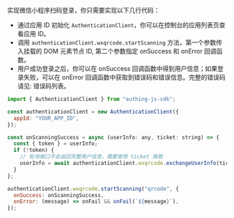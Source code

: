 实现微信小程序扫码登录，你只需要实现以下几行代码：

- 通过应用 ID 初始化 `AuthenticationClient`，你可以在控制台的应用列表页查看应用 ID。
- 调用 `authenticationClient.wxqrcode.startScanning` 方法，第一个参数传入挂载的 DOM 元素节点 ID, 第二个参数指定 onSuccess 和 onError 回调函数。
- 用户成功登录之后，你可以在 onSuccess 回调函数中得到用户信息；如果登录失败，可以在 onError 回调函数中获取到错误码和错误信息。完整的错误码请见: 错误码列表。

```javascript
import { AuthenticationClient } from "authing-js-sdk";

const authenticationClient = new AuthenticationClient({
  appId: "YOUR_APP_ID",
});

const onScanningSuccess = async (userInfo: any, ticket: string) => {
  const { token } = userInfo;
  if (!token) {
    // 轮询接口不会返回完整用户信息，需要使用 ticket 换取
    userInfo = await authenticationClient.wxqrcode.exchangeUserInfo(ticket);
  }
};

authenticationClient.wxqrcode.startScanning("qrcode", {
  onSuccess: onScanningSuccess,
  onError: (message) => onFail && onFail(`${message}`),
});
```

